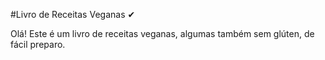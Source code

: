 #Livro de Receitas Veganas ✔

Olá! Este é um livro de receitas veganas, algumas também sem glúten, de fácil preparo.
